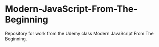 # Modern-JavaScript-From-The-Beginning

Repository for work from the Udemy class Modern JavaScript From The Beginning.
